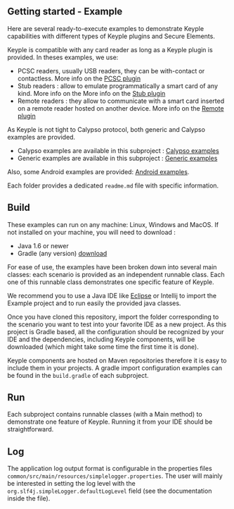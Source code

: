 Getting started - Example
--
Here are several ready-to-execute examples to demonstrate Keyple capabilities with different types of Keyple plugins and Secure Elements.

Keyple is compatible with any card reader as long as a Keyple plugin is provided. In theses examples, we use:
- PCSC readers, usually USB readers, they can be with-contact or contactless. More info on the [PCSC plugin](/java/component/keyple-plugin/pcsc) 
- Stub readers : allow to emulate programmatically a smart card of any kind. More info on the More info on the [Stub plugin](/java/component/keyple-plugin/stub)
- Remote readers : they allow to communicate with a smart card inserted on a remote reader hosted on another device. More info on the [Remote plugin](/java/component/keyple-plugin/stub)

As Keyple is not tight to Calypso protocol, both generic and Calypso examples are provided.
- Calypso examples are available in this subproject : [Calypso examples](/java/example/calypso/)
- Generic examples are available in this subproject : [Generic examples](/java/example/generic/)

Also, some Android examples are provided: [Android examples](/java/example/calypso/android).
 
Each folder provides a dedicated `readme.md` file with specific information.

Build
---
These examples can run on any machine: Linux, Windows and MacOS. If not installed on your machine, you will need to download :
- Java 1.6 or newer
- Gradle (any version) [download](https://gradle.org/install/)

For ease of use, the examples have been broken down into several main classes: each scenario is provided as an independent runnable class. Each one of this runnable class demonstrates one specific feature of Keyple.

We recommend you to use a Java IDE like [Eclipse](https://www.eclipse.org/downloads/packages/) or Intellij to import the Example project and to run easily the provided java classes.

Once you have cloned this repository, import the folder corresponding to the scenario you want to test into your favorite IDE as a new project. As this project is Gradle based, all the configuration should be recognized by your IDE and the dependencies, including Keyple components, will be downloaded (which might take some time the first time it is done). 

Keyple components are hosted on Maven repositories therefore it is easy to include them in your projects. A gradle import configuration examples can be found in the `build.gradle` of each subproject.

Run 
---
Each subproject contains runnable classes (with a Main method) to demonstrate one feature of Keyple. Running it from your IDE should be straightforward.

Log
---
The application log output format is configurable in the properties files
`common/src/main/resources/simplelogger.properties`.
The user will mainly be interested in setting the log level with the `org.slf4j.simpleLogger.defaultLogLevel` field (see the documentation inside the file).
